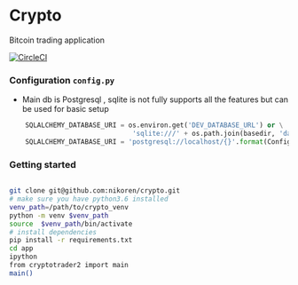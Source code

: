 # Crypto

Bitcoin trading application

[![CircleCI](https://circleci.com/gh/nikoren/crypto/tree/master.svg?style=svg)](https://circleci.com/gh/nikoren/crypto/tree/master)
  
### Configuration `config.py`
- Main db is Postgresql , sqlite is not fully supports all the features but can be used for basic setup

```python
    SQLALCHEMY_DATABASE_URI = os.environ.get('DEV_DATABASE_URL') or \
                               'sqlite:///' + os.path.join(basedir, 'data-dev.sqlite')
    SQLALCHEMY_DATABASE_URI = 'postgresql://localhost/{}'.format(Config.PROJECT_NAME.lower())
```

### Getting started

```bash

git clone git@github.com:nikoren/crypto.git
# make sure you have python3.6 installed
venv_path=/path/to/crypto_venv
python -m venv $venv_path
source  $venv_path/bin/activate
# install dependencies
pip install -r requirements.txt
cd app
ipython
from cryptotrader2 import main
main()
```


